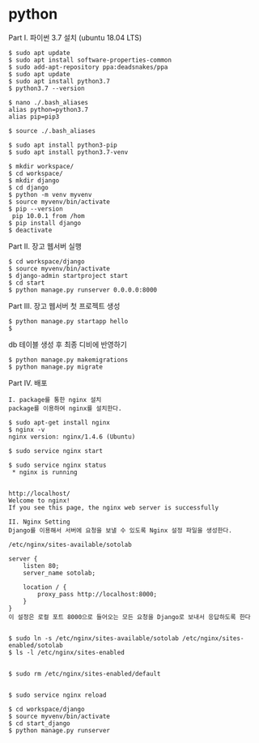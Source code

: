 # python



Part I. 파이썬 3.7 설치 (ubuntu 18.04 LTS)

    $ sudo apt update
    $ sudo apt install software-properties-common
    $ sudo add-apt-repository ppa:deadsnakes/ppa
    $ sudo apt update
    $ sudo apt install python3.7
    $ python3.7 --version

    $ nano ./.bash_aliases 
    alias python=python3.7
    alias pip=pip3

    $ source ./.bash_aliases

    $ sudo apt install python3-pip
    $ sudo apt install python3.7-venv

    $ mkdir workspace/
    $ cd workspace/
    $ mkdir django
    $ cd django
    $ python -m venv myvenv
    $ source myvenv/bin/activate
    $ pip --version
     pip 10.0.1 from /hom
    $ pip install django
    $ deactivate


Part II. 장고 웹서버 실행

    $ cd workspace/django
    $ source myvenv/bin/activate
    $ django-admin startproject start
    $ cd start
    $ python manage.py runserver 0.0.0.0:8000

Part III. 장고 웹서버 첫 프로젝트 생성

    $ python manage.py startapp hello
    $ 

db 테이블 생성 후 최종 디비에 반영하기

    $ python manage.py makemigrations
    $ python manage.py migrate



Part IV. 배포

    I. package를 통한 nginx 설치
    package를 이용하여 nginx를 설치한다.

    $ sudo apt-get install nginx
    $ nginx -v
    nginx version: nginx/1.4.6 (Ubuntu)

    $ sudo service nginx start

    $ sudo service nginx status
     * nginx is running


    http://localhost/
    Welcome to nginx!
    If you see this page, the nginx web server is successfully

    II. Nginx Setting
    Django를 이용해서 서버에 요청을 보낼 수 있도록 Nginx 설정 파일을 생성한다.

    /etc/nginx/sites-available/sotolab

    server {
        listen 80;
        server_name sotolab;

        location / {
            proxy_pass http://localhost:8000;
        }
    }
    이 설정은 로컬 포트 8000으로 들어오는 모든 요청을 Django로 보내서 응답하도록 한다


    $ sudo ln -s /etc/nginx/sites-available/sotolab /etc/nginx/sites-enabled/sotolab
    $ ls -l /etc/nginx/sites-enabled


    $ sudo rm /etc/nginx/sites-enabled/default


    $ sudo service nginx reload

    $ cd workspace/django
    $ source myvenv/bin/activate
    $ cd start_django
    $ python manage.py runserver


    
    
    


